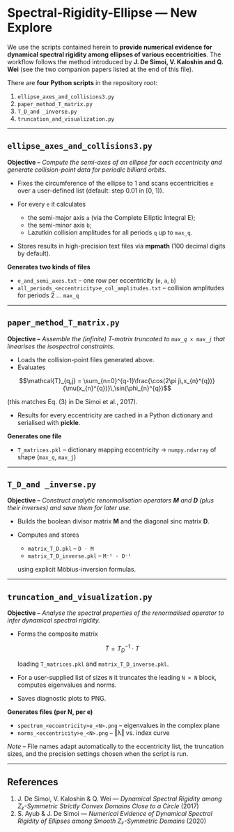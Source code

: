 # Spectral-Rigidity-Ellipse — New Explore

We use the scripts contained herein to **provide numerical evidence for dynamical spectral rigidity among ellipses of various eccentricities**.
The workflow follows the method introduced by **J. De Simoi, V. Kaloshin and Q. Wei** (see the two companion papers listed at the end of this file).

There are **four Python scripts** in the repository root:

1. `ellipse_axes_and_collisions3.py`
2. `paper_method_T_matrix.py`
3. `T_D_and _inverse.py`
4. `truncation_and_visualization.py`

---

## `ellipse_axes_and_collisions3.py`

**Objective –** *Compute the semi-axes of an ellipse for each eccentricity and generate collision-point data for periodic billiard orbits.*

* Fixes the circumference of the ellipse to 1 and scans eccentricities `e` over a user-defined list (default: step 0.01 in \[0, 1)).
* For every `e` it calculates

  * the semi-major axis `a` (via the Complete Elliptic Integral E);
  * the semi-minor axis `b`;
  * Lazutkin collision amplitudes for all periods `q` up to `max_q`.
* Stores results in high-precision text files via **mpmath** (100 decimal digits by default).

**Generates two kinds of files**

* `e_and_semi_axes.txt` – one row per eccentricity (`e`, `a`, `b`)
* `all_periods_<eccentricity>e_col_amplitudes.txt` – collision amplitudes for periods 2 … `max_q`

---

## `paper_method_T_matrix.py`

**Objective –** *Assemble the (infinite) T-matrix truncated to `max_q × max_j` that linearises the isospectral constraints.*

* Loads the collision-point files generated above.
* Evaluates

$$\mathcal{T}_{q,j} = \sum_{n=0}^{q-1}\frac{\cos(2\pi j\,x_{n}^{q})}{\mu(x_{n}^{q})}\,\sin(\phi_{n}^{q})$$





  (this matches Eq. (3) in De Simoi et al., 2017).
* Results for every eccentricity are cached in a Python dictionary and serialised with **pickle**.

**Generates one file**

* `T_matrices.pkl` – dictionary mapping eccentricity → `numpy.ndarray` of shape (`max_q`, `max_j`)

---

## `T_D_and _inverse.py`

**Objective –** *Construct analytic renormalisation operators **M** and **D** (plus their inverses) and save them for later use.*

* Builds the boolean divisor matrix **M** and the diagonal sinc matrix **D**.
* Computes and stores

  * `matrix_T_D.pkl` – `D · M`
  * `matrix_T_D_inverse.pkl` – `M⁻¹ · D⁻¹`

  using explicit Möbius-inversion formulas.

---

## `truncation_and_visualization.py`

**Objective –** *Analyse the spectral properties of the renormalised operator to infer dynamical spectral rigidity.*

* Forms the composite matrix


  $$\tilde{T} = T_D^{-1} \cdot T$$
  

  loading `T_matrices.pkl` and `matrix_T_D_inverse.pkl`.
* For a user-supplied list of sizes `N` it truncates the leading `N × N` block, computes eigenvalues and norms.
* Saves diagnostic plots to PNG.

**Generates files (per N, per e)**

* `spectrum_<eccentricity>e_<N>.png` – eigenvalues in the complex plane
* `norms_<eccentricity>e_<N>.png` – ‖λ‖ vs. index curve

*Note –* File names adapt automatically to the eccentricity list, the truncation sizes, and the precision settings chosen when the script is run.

---

## References

1. J. De Simoi, V. Kaloshin & Q. Wei — *Dynamical Spectral Rigidity among Z₂-Symmetric Strictly Convex Domains Close to a Circle* (2017)
2. S. Ayub & J. De Simoi — *Numerical Evidence of Dynamical Spectral Rigidity of Ellipses among Smooth Z₂-Symmetric Domains* (2020)
